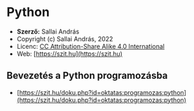 # Python

* **Szerző:** Sallai András
* Copyright (c) Sallai András, 2022
* Licenc: [CC Attribution-Share Alike 4.0 International](https://creativecommons.org/licenses/by-sa/4.0/)
* Web: [https://szit.hu](https://szit.hu)

## Bevezetés a Python programozásba

* [https://szit.hu/doku.php?id=oktatas:programozas:python](https://szit.hu/doku.php?id=oktatas:programozas:python)

